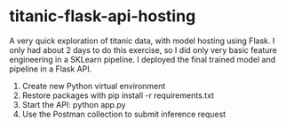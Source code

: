 # titanic-flask-api-hosting

A very quick exploration of titanic data, with model hosting using Flask. I only had about 2 days to do this exercise, so I did only very basic feature engineering in a SKLearn pipeline. I deployed the final trained model and pipeline in a Flask API.

1. Create new Python virtual environment
2. Restore packages with pip install -r requirements.txt
3. Start the API: python app.py
4. Use the Postman collection to submit inference request